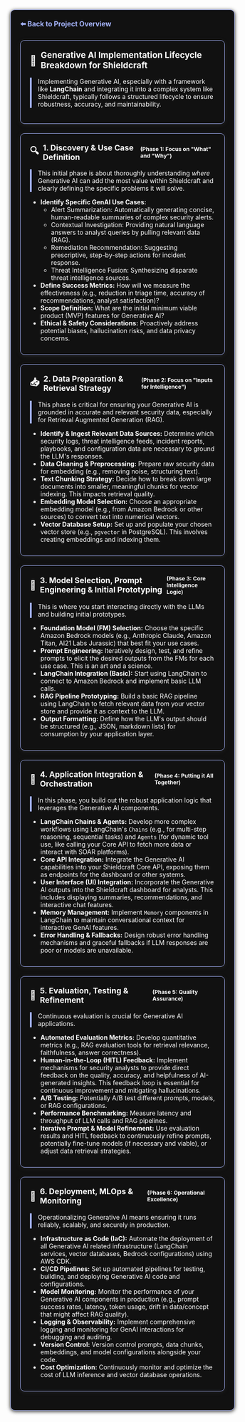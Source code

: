 <section style="border:1px solid #a5b4fc; border-radius:10px; margin:1.5em 0; box-shadow:0 2px 8px #222; padding:1.5em; background:#111; color:#fff;">
<div style="margin-bottom:1.5em;">
  <a href="../README.md" style="color:#a5b4fc; font-weight:bold; text-decoration:none; font-size:1.1em;">⬅️ Back to Project Overview</a>
</div>

<section style="border:1px solid #a5b4fc; border-radius:10px; margin:1.5em 0; box-shadow:0 2px 8px #222; padding:1.5em; background:#111; color:#fff;">
<h2 style="margin-top:0;display:flex;align-items:center;font-size:1.35em;gap:0.5em;">
  <span style="font-size:1.2em;">🤖</span> Generative AI Implementation Lifecycle Breakdown for Shieldcraft
</h2>
<div style="border-left:4px solid #a5b4fc; padding-left:1em; margin-bottom:1em;">
Implementing Generative AI, especially with a framework like <b>LangChain</b> and integrating it into a complex system like Shieldcraft, typically follows a structured lifecycle to ensure robustness, accuracy, and maintainability.
</div>
</section>

<section style="border:1px solid #a5b4fc; border-radius:10px; margin:1.5em 0; box-shadow:0 2px 8px #222; padding:1.5em; background:#111; color:#fff;">
<h3 style="margin-top:0;display:flex;align-items:center;font-size:1.25em;gap:0.5em;">
  <span style="font-size:1.2em;">🔍</span> 1. Discovery & Use Case Definition <sup style="font-size:70%;">(Phase 1: Focus on "What" and "Why")</sup>
</h3>
<div style="border-left:4px solid #a5b4fc; padding-left:1em; margin-bottom:1em;">
This initial phase is about thoroughly understanding <em>where</em> Generative AI can add the most value within Shieldcraft and clearly defining the specific problems it will solve.
</div>
<ul style="margin-bottom:0.5em;">
  <li><b>Identify Specific GenAI Use Cases:</b>
    <ul>
      <li>Alert Summarization: Automatically generating concise, human-readable summaries of complex security alerts.</li>
      <li>Contextual Investigation: Providing natural language answers to analyst queries by pulling relevant data (RAG).</li>
      <li>Remediation Recommendation: Suggesting prescriptive, step-by-step actions for incident response.</li>
      <li>Threat Intelligence Fusion: Synthesizing disparate threat intelligence sources.</li>
    </ul>
  </li>
  <li><b>Define Success Metrics:</b> How will we measure the effectiveness (e.g., reduction in triage time, accuracy of recommendations, analyst satisfaction)?</li>
  <li><b>Scope Definition:</b> What are the initial minimum viable product (MVP) features for Generative AI?</li>
  <li><b>Ethical & Safety Considerations:</b> Proactively address potential biases, hallucination risks, and data privacy concerns.</li>
</ul>
</section>

<section style="border:1px solid #a5b4fc; border-radius:10px; margin:1.5em 0; box-shadow:0 2px 8px #222; padding:1.5em; background:#111; color:#fff;">
<h3 style="margin-top:0;display:flex;align-items:center;font-size:1.25em;gap:0.5em;">
  <span style="font-size:1.2em;">📥</span> 2. Data Preparation & Retrieval Strategy <sup style="font-size:70%;">(Phase 2: Focus on "Inputs for Intelligence")</sup>
</h3>
<div style="border-left:4px solid #a5b4fc; padding-left:1em; margin-bottom:1em;">
This phase is critical for ensuring your Generative AI is grounded in accurate and relevant security data, especially for Retrieval Augmented Generation (RAG).
</div>
<ul style="margin-bottom:0.5em;">
  <li><b>Identify & Ingest Relevant Data Sources:</b> Determine which security logs, threat intelligence feeds, incident reports, playbooks, and configuration data are necessary to ground the LLM's responses.</li>
  <li><b>Data Cleaning & Preprocessing:</b> Prepare raw security data for embedding (e.g., removing noise, structuring text).</li>
  <li><b>Text Chunking Strategy:</b> Decide how to break down large documents into smaller, meaningful chunks for vector indexing. This impacts retrieval quality.</li>
  <li><b>Embedding Model Selection:</b> Choose an appropriate embedding model (e.g., from Amazon Bedrock or other sources) to convert text into numerical vectors.</li>
  <li><b>Vector Database Setup:</b> Set up and populate your chosen vector store (e.g., <code>pgvector</code> in PostgreSQL). This involves creating embeddings and indexing them.</li>
</ul>
</section>

<section style="border:1px solid #a5b4fc; border-radius:10px; margin:1.5em 0; box-shadow:0 2px 8px #222; padding:1.5em; background:#111; color:#fff;">
<h3 style="margin-top:0;display:flex;align-items:center;font-size:1.25em;gap:0.5em;">
  <span style="font-size:1.2em;">🧠</span> 3. Model Selection, Prompt Engineering & Initial Prototyping <sup style="font-size:70%;">(Phase 3: Core Intelligence Logic)</sup>
</h3>
<div style="border-left:4px solid #a5b4fc; padding-left:1em; margin-bottom:1em;">
This is where you start interacting directly with the LLMs and building initial prototypes.
</div>
<ul style="margin-bottom:0.5em;">
  <li><b>Foundation Model (FM) Selection:</b> Choose the specific Amazon Bedrock models (e.g., Anthropic Claude, Amazon Titan, AI21 Labs Jurassic) that best fit your use cases.</li>
  <li><b>Prompt Engineering:</b> Iteratively design, test, and refine prompts to elicit the desired outputs from the FMs for each use case. This is an art and a science.</li>
  <li><b>LangChain Integration (Basic):</b> Start using LangChain to connect to Amazon Bedrock and implement basic LLM calls.</li>
  <li><b>RAG Pipeline Prototyping:</b> Build a basic RAG pipeline using LangChain to fetch relevant data from your vector store and provide it as context to the LLM.</li>
  <li><b>Output Formatting:</b> Define how the LLM's output should be structured (e.g., JSON, markdown lists) for consumption by your application layer.</li>
</ul>
</section>

<section style="border:1px solid #a5b4fc; border-radius:10px; margin:1.5em 0; box-shadow:0 2px 8px #222; padding:1.5em; background:#111; color:#fff;">
<h3 style="margin-top:0;display:flex;align-items:center;font-size:1.25em;gap:0.5em;">
  <span style="font-size:1.2em;">🔗</span> 4. Application Integration & Orchestration <sup style="font-size:70%;">(Phase 4: Putting it All Together)</sup>
</h3>
<div style="border-left:4px solid #a5b4fc; padding-left:1em; margin-bottom:1em;">
In this phase, you build out the robust application logic that leverages the Generative AI components.
</div>
<ul style="margin-bottom:0.5em;">
  <li><b>LangChain Chains & Agents:</b> Develop more complex workflows using LangChain's <code>Chains</code> (e.g., for multi-step reasoning, sequential tasks) and <code>Agents</code> (for dynamic tool use, like calling your Core API to fetch more data or interact with SOAR platforms).</li>
  <li><b>Core API Integration:</b> Integrate the Generative AI capabilities into your Shieldcraft Core API, exposing them as endpoints for the dashboard or other systems.</li>
  <li><b>User Interface (UI) Integration:</b> Incorporate the Generative AI outputs into the Shieldcraft dashboard for analysts. This includes displaying summaries, recommendations, and interactive chat features.</li>
  <li><b>Memory Management:</b> Implement <code>Memory</code> components in LangChain to maintain conversational context for interactive GenAI features.</li>
  <li><b>Error Handling & Fallbacks:</b> Design robust error handling mechanisms and graceful fallbacks if LLM responses are poor or models are unavailable.</li>
</ul>
</section>

<section style="border:1px solid #a5b4fc; border-radius:10px; margin:1.5em 0; box-shadow:0 2px 8px #222; padding:1.5em; background:#111; color:#fff;">
<h3 style="margin-top:0;display:flex;align-items:center;font-size:1.25em;gap:0.5em;">
  <span style="font-size:1.2em;">🧪</span> 5. Evaluation, Testing & Refinement <sup style="font-size:70%;">(Phase 5: Quality Assurance)</sup>
</h3>
<div style="border-left:4px solid #a5b4fc; padding-left:1em; margin-bottom:1em;">
Continuous evaluation is crucial for Generative AI applications.
</div>
<ul style="margin-bottom:0.5em;">
  <li><b>Automated Evaluation Metrics:</b> Develop quantitative metrics (e.g., RAG evaluation tools for retrieval relevance, faithfulness, answer correctness).</li>
  <li><b>Human-in-the-Loop (HITL) Feedback:</b> Implement mechanisms for security analysts to provide direct feedback on the quality, accuracy, and helpfulness of AI-generated insights. This feedback loop is essential for continuous improvement and mitigating hallucinations.</li>
  <li><b>A/B Testing:</b> Potentially A/B test different prompts, models, or RAG configurations.</li>
  <li><b>Performance Benchmarking:</b> Measure latency and throughput of LLM calls and RAG pipelines.</li>
  <li><b>Iterative Prompt & Model Refinement:</b> Use evaluation results and HITL feedback to continuously refine prompts, potentially fine-tune models (if necessary and viable), or adjust data retrieval strategies.</li>
</ul>
</section>

<section style="border:1px solid #a5b4fc; border-radius:10px; margin:1.5em 0; box-shadow:0 2px 8px #222; padding:1.5em; background:#111; color:#fff;">
<h3 style="margin-top:0;display:flex;align-items:center;font-size:1.25em;gap:0.5em;">
  <span style="font-size:1.2em;">🚀</span> 6. Deployment, MLOps & Monitoring <sup style="font-size:70%;">(Phase 6: Operational Excellence)</sup>
</h3>
<div style="border-left:4px solid #a5b4fc; padding-left:1em; margin-bottom:1em;">
Operationalizing Generative AI means ensuring it runs reliably, scalably, and securely in production.
</div>
<ul style="margin-bottom:0.5em;">
  <li><b>Infrastructure as Code (IaC):</b> Automate the deployment of all Generative AI related infrastructure (LangChain services, vector databases, Bedrock configurations) using AWS CDK.</li>
  <li><b>CI/CD Pipelines:</b> Set up automated pipelines for testing, building, and deploying Generative AI code and configurations.</li>
  <li><b>Model Monitoring:</b> Monitor the performance of your Generative AI components in production (e.g., prompt success rates, latency, token usage, drift in data/concept that might affect RAG quality).</li>
  <li><b>Logging & Observability:</b> Implement comprehensive logging and monitoring for GenAI interactions for debugging and auditing.</li>
  <li><b>Version Control:</b> Version control prompts, data chunks, embeddings, and model configurations alongside your code.</li>
  <li><b>Cost Optimization:</b> Continuously monitor and optimize the cost of LLM inference and vector database operations.</li>
</ul>
</section>